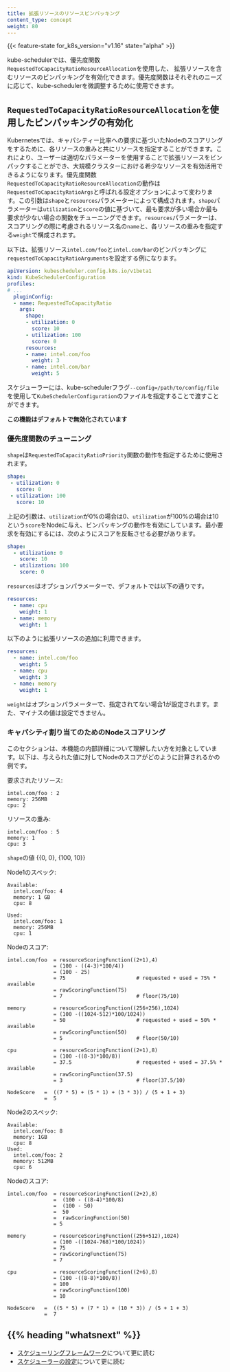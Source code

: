 ```yaml
---
title: 拡張リソースのリソースビンパッキング
content_type: concept
weight: 80
---
```


<!-- overview -->

{{< feature-state for_k8s_version="v1.16" state="alpha" >}}

kube-schedulerでは、優先度関数`RequestedToCapacityRatioResourceAllocation`を使用した、
拡張リソースを含むリソースのビンパッキングを有効化できます。優先度関数はそれぞれのニーズに応じて、kube-schedulerを微調整するために使用できます。

<!-- body -->

## `RequestedToCapacityRatioResourceAllocation`を使用したビンパッキングの有効化

Kubernetesでは、キャパシティー比率への要求に基づいたNodeのスコアリングをするために、各リソースの重みと共にリソースを指定することができます。これにより、ユーザーは適切なパラメーターを使用することで拡張リソースをビンパックすることができ、大規模クラスターにおける希少なリソースを有効活用できるようになります。優先度関数`RequestedToCapacityRatioResourceAllocation`の動作は`RequestedToCapacityRatioArgs`と呼ばれる設定オプションによって変わります。この引数は`shape`と`resources`パラメーターによって構成されます。`shape`パラメーターは`utilization`と`score`の値に基づいて、最も要求が多い場合か最も要求が少ない場合の関数をチューニングできます。`resources`パラメーターは、スコアリングの際に考慮されるリソース名の`name`と、各リソースの重みを指定する`weight`で構成されます。

以下は、拡張リソース`intel.com/foo`と`intel.com/bar`のビンパッキングに`requestedToCapacityRatioArguments`を設定する例になります。

```yaml
apiVersion: kubescheduler.config.k8s.io/v1beta1
kind: KubeSchedulerConfiguration
profiles:
# ...
  pluginConfig:
  - name: RequestedToCapacityRatio
    args:
      shape:
      - utilization: 0
        score: 10
      - utilization: 100
        score: 0
      resources:
      - name: intel.com/foo
        weight: 3
      - name: intel.com/bar
        weight: 5
```
スケジューラーには、kube-schedulerフラグ`--config=/path/to/config/file`を使用して`KubeSchedulerConfiguration`のファイルを指定することで渡すことができます。

**この機能はデフォルトで無効化されています**

### 優先度関数のチューニング

`shape`は`RequestedToCapacityRatioPriority`関数の動作を指定するために使用されます。

```yaml
shape:
 - utilization: 0
   score: 0
 - utilization: 100
   score: 10
```

上記の引数は、`utilization`が0%の場合は0、`utilization`が100%の場合は10という`score`をNodeに与え、ビンパッキングの動作を有効にしています。最小要求を有効にするには、次のようにスコアを反転させる必要があります。

```yaml
shape:
  - utilization: 0
    score: 10
  - utilization: 100
    score: 0
```

`resources`はオプションパラメーターで、デフォルトでは以下の通りです。

``` yaml
resources:
  - name: cpu
    weight: 1
  - name: memory
    weight: 1
```


以下のように拡張リソースの追加に利用できます。

```yaml
resources:
  - name: intel.com/foo
    weight: 5
  - name: cpu
    weight: 3
  - name: memory
    weight: 1
```

`weight`はオプションパラメーターで、指定されてない場合1が設定されます。また、マイナスの値は設定できません。

### キャパシティ割り当てのためのNodeスコアリング

このセクションは、本機能の内部詳細について理解したい方を対象としています。以下は、与えられた値に対してNodeのスコアがどのように計算されるかの例です。

要求されたリソース:

```
intel.com/foo : 2
memory: 256MB
cpu: 2
```

リソースの重み:

```
intel.com/foo : 5
memory: 1
cpu: 3
```

`shape`の値 {{0, 0}, {100, 10}}

Node1のスペック:

```
Available:
  intel.com/foo: 4
  memory: 1 GB
  cpu: 8

Used:
  intel.com/foo: 1
  memory: 256MB
  cpu: 1
```

Nodeのスコア:

```
intel.com/foo  = resourceScoringFunction((2+1),4)
               = (100 - ((4-3)*100/4))
               = (100 - 25)
               = 75                       # requested + used = 75% * available
               = rawScoringFunction(75)
               = 7                        # floor(75/10)

memory         = resourceScoringFunction((256+256),1024)
               = (100 -((1024-512)*100/1024))
               = 50                       # requested + used = 50% * available
               = rawScoringFunction(50)
               = 5                        # floor(50/10)

cpu            = resourceScoringFunction((2+1),8)
               = (100 -((8-3)*100/8))
               = 37.5                     # requested + used = 37.5% * available
               = rawScoringFunction(37.5)
               = 3                        # floor(37.5/10)

NodeScore   =  ((7 * 5) + (5 * 1) + (3 * 3)) / (5 + 1 + 3)
            =  5
```

Node2のスペック:

```
Available:
  intel.com/foo: 8
  memory: 1GB
  cpu: 8
Used:
  intel.com/foo: 2
  memory: 512MB
  cpu: 6
```

Nodeのスコア:

```
intel.com/foo  = resourceScoringFunction((2+2),8)
               =  (100 - ((8-4)*100/8)
               =  (100 - 50)
               =  50
               =  rawScoringFunction(50)
               = 5

memory         = resourceScoringFunction((256+512),1024)
               = (100 -((1024-768)*100/1024))
               = 75
               = rawScoringFunction(75)
               = 7

cpu            = resourceScoringFunction((2+6),8)
               = (100 -((8-8)*100/8))
               = 100
               = rawScoringFunction(100)
               = 10

NodeScore   =  ((5 * 5) + (7 * 1) + (10 * 3)) / (5 + 1 + 3)
            =  7

```

## {{% heading "whatsnext" %}}

- [スケジューリングフレームワーク](/ja/docs/concepts/scheduling-eviction/scheduling-framework/)について更に読む
- [スケジューラーの設定](/docs/reference/scheduling/config/)について更に読む

